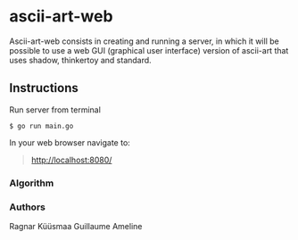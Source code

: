 # ascii-art-web
Ascii-art-web consists in creating and running a server, in which it will be possible to use a web GUI (graphical user interface) version of ascii-art that uses shadow, thinkertoy and standard.

## Instructions
Run server from terminal
```
$ go run main.go
```

In your web browser navigate to:
>[http://localhost:8080/](http://localhost:8080/)

### Algorithm


### Authors
Ragnar Küüsmaa
Guillaume Ameline